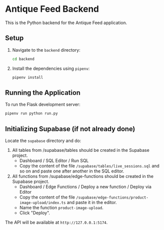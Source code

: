 # Antique Feed Backend

This is the Python backend for the Antique Feed application.

## Setup

1.  Navigate to the `backend` directory:
    ```bash
    cd backend
    ```
2.  Install the dependencies using `pipenv`:
    ```bash
    pipenv install
    ```

## Running the Application

To run the Flask development server:

```bash
pipenv run python run.py
```

## Initializing Supabase (if not already done)

Locate the `supabase` directory and do:

1. All tables from /supabase/tables should be created in the Supabase project.
    - Dashboard / SQL Editor / Run SQL
    - Copy the content of the file `/supabase/tables/live_sessions.sql` and so on and paste one after another in the SQL editor.
2. All functions from /supabase/edge-functions should be created in the Supabase project.
    - Dashboard / Edge Functions / Deploy a new function / Deploy via Editor
    - Copy the content of the file `/supabase/edge-functions/product-image-upload/index.ts` and paste it in the editor.
    - Name the function `product-image-upload`.
    - Click "Deploy".

The API will be available at `http://127.0.0.1:5174`.
